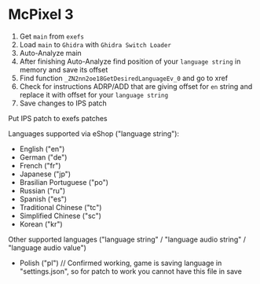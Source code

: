 # McPixel 3

1. Get `main` from `exefs`
2. Load `main` to `Ghidra` with `Ghidra Switch Loader`
3. Auto-Analyze main
4. After finishing Auto-Analyze find position of your `language string` in memory and save its offset 
5. Find function `_ZN2nn2oe18GetDesiredLanguageEv_0` and go to xref
6. Check for instructions ADRP/ADD that are giving offset for `en` string and replace it with offset for your `language string`
7. Save changes to IPS patch

Put IPS patch to exefs patches

Languages supported via eShop ("language string"):
- English ("en")
- German ("de")
- French ("fr")
- Japanese ("jp")
- Brasilian Portuguese ("po")
- Russian ("ru")
- Spanish ("es")
- Traditional Chinese ("tc")
- Simplified Chinese ("sc")
- Korean ("kr")

Other supported languages ("language string" / "language audio string" / "language audio value")
- Polish ("pl") // Confirmed working, game is saving language in "settings.json", so for patch to work you cannot have this file in save

